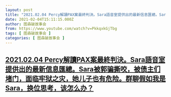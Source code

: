 ```yaml
---
layout: post
title: "2021.02.04 Percy解讀PAX案最終判決。Sara語音室提供出的最新信息匯總。Sara被郭骗撕咬，被债主们堵门，面临牢狱之灾，她儿子也有危险。群聊假如我是Sara，换位思考，该怎么办？"
date: 2021-02-04T15:11:15.000Z
author: 图森破故事会
from: https://www.youtube.com/watch?v=PkkqxkGjTbg
tags: [ 图森破故事会 ]
categories: [ 图森破故事会 ]
---
```

<!--1612451475000-->
[2021.02.04 Percy解讀PAX案最終判決。Sara語音室提供出的最新信息匯總。Sara被郭骗撕咬，被债主们堵门，面临牢狱之灾，她儿子也有危险。群聊假如我是Sara，换位思考，该怎么办？](https://www.youtube.com/watch?v=PkkqxkGjTbg)
------

<div>

</div>
